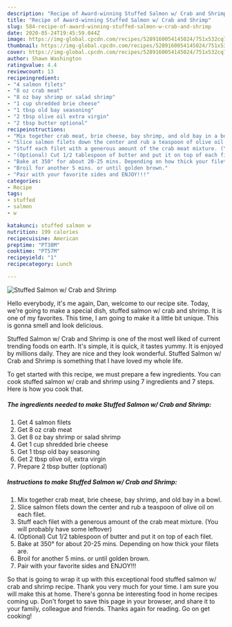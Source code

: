 ```yaml
---
description: "Recipe of Award-winning Stuffed Salmon w/ Crab and Shrimp"
title: "Recipe of Award-winning Stuffed Salmon w/ Crab and Shrimp"
slug: 584-recipe-of-award-winning-stuffed-salmon-w-crab-and-shrimp
date: 2020-05-24T19:45:59.044Z
image: https://img-global.cpcdn.com/recipes/5289160054145024/751x532cq70/stuffed-salmon-w-crab-and-shrimp-recipe-main-photo.jpg
thumbnail: https://img-global.cpcdn.com/recipes/5289160054145024/751x532cq70/stuffed-salmon-w-crab-and-shrimp-recipe-main-photo.jpg
cover: https://img-global.cpcdn.com/recipes/5289160054145024/751x532cq70/stuffed-salmon-w-crab-and-shrimp-recipe-main-photo.jpg
author: Shawn Washington
ratingvalue: 4.4
reviewcount: 13
recipeingredient:
- "4 salmon filets"
- "8 oz crab meat"
- "8 oz bay shrimp or salad shrimp"
- "1 cup shredded brie cheese"
- "1 tbsp old bay seasoning"
- "2 tbsp olive oil extra virgin"
- "2 tbsp butter optional"
recipeinstructions:
- "Mix together crab meat, brie cheese, bay shrimp, and old bay in a bowl."
- "Slice salmon filets down the center and rub a teaspoon of olive oil on each filet."
- "Stuff each filet with a generous amount of the crab meat mixture. (You will probably have some leftover)"
- "(Optional) Cut 1/2 tablespoon of butter and put it on top of each filet."
- "Bake at 350° for about 20-25 mins. Depending on how thick your filets are."
- "Broil for another 5 mins. or until golden brown."
- "Pair with your favorite sides and ENJOY!!!"
categories:
- Recipe
tags:
- stuffed
- salmon
- w

katakunci: stuffed salmon w 
nutrition: 199 calories
recipecuisine: American
preptime: "PT38M"
cooktime: "PT57M"
recipeyield: "1"
recipecategory: Lunch

---
```



![Stuffed Salmon w/ Crab and Shrimp](https://img-global.cpcdn.com/recipes/5289160054145024/751x532cq70/stuffed-salmon-w-crab-and-shrimp-recipe-main-photo.jpg)

Hello everybody, it's me again, Dan, welcome to our recipe site. Today, we're going to make a special dish, stuffed salmon w/ crab and shrimp. It is one of my favorites. This time, I am going to make it a little bit unique. This is gonna smell and look delicious.

Stuffed Salmon w/ Crab and Shrimp is one of the most well liked of current trending foods on earth. It's simple, it is quick, it tastes yummy. It is enjoyed by millions daily. They are nice and they look wonderful. Stuffed Salmon w/ Crab and Shrimp is something that I have loved my whole life.




To get started with this recipe, we must prepare a few ingredients. You can cook stuffed salmon w/ crab and shrimp using 7 ingredients and 7 steps. Here is how you cook that.

<!--inarticleads1-->

##### The ingredients needed to make Stuffed Salmon w/ Crab and Shrimp:

1. Get 4 salmon filets
1. Get 8 oz crab meat
1. Get 8 oz bay shrimp or salad shrimp
1. Get 1 cup shredded brie cheese
1. Get 1 tbsp old bay seasoning
1. Get 2 tbsp olive oil, extra virgin
1. Prepare 2 tbsp butter (optional)




<!--inarticleads2-->

##### Instructions to make Stuffed Salmon w/ Crab and Shrimp:

1. Mix together crab meat, brie cheese, bay shrimp, and old bay in a bowl.
1. Slice salmon filets down the center and rub a teaspoon of olive oil on each filet.
1. Stuff each filet with a generous amount of the crab meat mixture. (You will probably have some leftover)
1. (Optional) Cut 1/2 tablespoon of butter and put it on top of each filet.
1. Bake at 350° for about 20-25 mins. Depending on how thick your filets are.
1. Broil for another 5 mins. or until golden brown.
1. Pair with your favorite sides and ENJOY!!!




So that is going to wrap it up with this exceptional food stuffed salmon w/ crab and shrimp recipe. Thank you very much for your time. I am sure you will make this at home. There's gonna be interesting food in home recipes coming up. Don't forget to save this page in your browser, and share it to your family, colleague and friends. Thanks again for reading. Go on get cooking!
